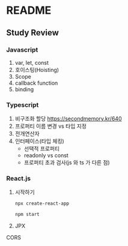 # README

## Study Review

### Javascript

1. var, let, const
2. 호이스팅(Hoisting)
3. Scope
4. callback function
5. binding



### Typescript

1. 비구조화 할당
   https://secondmemory.kr/640
2. 프로퍼티 이름 변경 vs 타입 지정
3. 전개연산자
4. 인터페이스(타입 체킹)
   - 선택적 프로퍼티
   - readonly vs const
   - 프로퍼티 초과 검사(js 와 ts 가 다른 점)



### React.js

1. 시작하기

   ```bash
   npx create-react-app
   ```

   ```bash
   npm start
   ```

   

2. JPX
   







CORS
